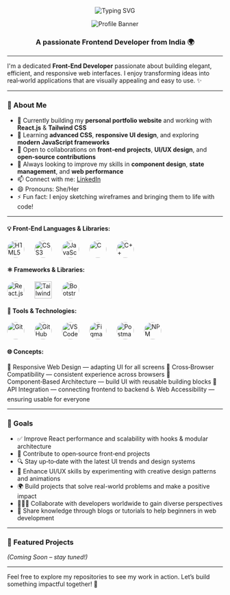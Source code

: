 <!-- GitHub Profile README -->

<p align="center">
  <img src="https://readme-typing-svg.herokuapp.com?font=Fira+Code&size=22&pause=1000&color=ffffff&center=true&vCenter=true&width=435&lines=Welcome+to+my+GitHub+Profile!+🌟" alt="Typing SVG" />
</p>

<!-- 🖼️ Banner Image -->
<p align="center">
   <img src="https://user-images.githubusercontent.com/95478989/198955082-6e78ebb5-e1e4-49f9-8d32-6e5af3984dcd.gif" alt="Profile Banner" />
</p>

<!-- 👩‍💻 Intro -->
<h3 align="center">A passionate Frontend Developer from India 🌍</h3>

---

I'm a dedicated **Front-End Developer** passionate about building elegant, efficient, and responsive web interfaces. I enjoy transforming ideas into real‑world applications that are visually appealing and easy to use. ✨

---

### 🚀 About Me

- 🔭 Currently building my **personal portfolio website** and working with **React.js** & **Tailwind CSS**
- 🌱 Learning **advanced CSS**, **responsive UI design**, and exploring **modern JavaScript frameworks**
- 👯 Open to collaborations on **front‑end projects**, **UI/UX design**, and **open‑source contributions**
- 🤝 Always looking to improve my skills in **component design**, **state management**, and **web performance**
- 📫 Connect with me: [LinkedIn](https://www.linkedin.com/in/arshi-moradiya-657b7a385)  
- 😄 Pronouns: She/Her  
- ⚡ Fun fact: I enjoy sketching wireframes and bringing them to life with code!

---

#### 💡 Front‑End Languages & Libraries:
<p align="left">
  <img src="https://cdn.jsdelivr.net/gh/devicons/devicon/icons/html5/html5-original.svg" alt="HTML5" width="40" style="border-radius:50%; vertical-align:middle;" />
  <img src="https://cdn.jsdelivr.net/gh/devicons/devicon/icons/css3/css3-original.svg" alt="CSS3" width="40" style="border-radius:50%; vertical-align:middle; margin-left:20px;" />
  <img src="https://cdn.jsdelivr.net/gh/devicons/devicon/icons/javascript/javascript-original.svg" alt="JavaScript" width="40" style="border-radius:50%; vertical-align:middle; margin-left:20px;" />
  <img src="https://cdn.jsdelivr.net/gh/devicons/devicon/icons/c/c-original.svg" alt="C" width="40" style="border-radius:50%; vertical-align:middle; margin-left:20px;" />
  <img src="https://cdn.jsdelivr.net/gh/devicons/devicon/icons/cplusplus/cplusplus-original.svg" alt="C++" width="40" style="border-radius:50%; vertical-align:middle; margin-left:20px;" />
</p>

#### ⚛️ Frameworks & Libraries:
<p align="left">
  <img src="https://cdn.jsdelivr.net/gh/devicons/devicon/icons/react/react-original.svg" alt="React.js" width="40" style="border-radius:50%; vertical-align:middle;" />
  <img src="https://upload.wikimedia.org/wikipedia/commons/d/d5/Tailwind_CSS_Logo.svg" alt="Tailwind CSS" width="40" style="vertical-align:middle; margin-left:20px;" />
  <img src="https://cdn.jsdelivr.net/gh/devicons/devicon/icons/bootstrap/bootstrap-plain.svg" alt="Bootstrap" width="40" style="border-radius:50%; vertical-align:middle; margin-left:20px;" />
</p>

#### 🔧 Tools & Technologies:
<p align="left">
  <img src="https://cdn.jsdelivr.net/gh/devicons/devicon/icons/git/git-original.svg" alt="Git" width="40" style="border-radius:50%; vertical-align:middle;" />
  <img src="https://cdn.jsdelivr.net/gh/devicons/devicon/icons/github/github-original.svg" alt="GitHub" width="40" style="border-radius:50%; vertical-align:middle; margin-left:20px;" />
  <img src="https://cdn.jsdelivr.net/gh/devicons/devicon/icons/vscode/vscode-original.svg" alt="VS Code" width="40" style="border-radius:50%; vertical-align:middle; margin-left:20px;" />
  <img src="https://cdn.jsdelivr.net/gh/devicons/devicon/icons/figma/figma-original.svg" alt="Figma" width="40" style="border-radius:50%; vertical-align:middle; margin-left:20px;" />
  <img src="https://cdn.jsdelivr.net/gh/devicons/devicon/icons/postman/postman-original.svg" alt="Postman" width="40" style="border-radius:50%; vertical-align:middle; margin-left:20px;" />
  <img src="https://cdn.jsdelivr.net/gh/devicons/devicon/icons/npm/npm-original-wordmark.svg" alt="NPM" width="40" style="border-radius:50%; vertical-align:middle; margin-left:20px;" />
</p>

#### 🌐 Concepts:
<p align="left">
  🔄 Responsive Web Design — adapting UI for all screens  
  🔁 Cross‑Browser Compatibility — consistent experience across browsers  
  🧱 Component‑Based Architecture — build UI with reusable building blocks  
  🔗 API Integration — connecting frontend to backend  
  ♿ Web Accessibility — ensuring usable for everyone  
</p>

---

### 📌 Goals

- ✅ Improve React performance and scalability with hooks & modular architecture  
- 🧩 Contribute to open‑source front‑end projects  
- 🔍 Stay up‑to‑date with the latest UI trends and design systems
- 🎨 Enhance UI/UX skills by experimenting with creative design patterns and animations  
- 🌍 Build projects that solve real-world problems and make a positive impact  
- 🧑‍🤝‍🧑 Collaborate with developers worldwide to gain diverse perspectives  
- 📖 Share knowledge through blogs or tutorials to help beginners in web development  

---

### 📂 Featured Projects

*(Coming Soon – stay tuned!)*

---

Feel free to explore my repositories to see my work in action. Let’s build something impactful together! 🚀
